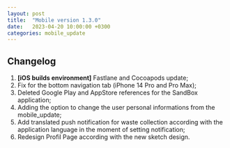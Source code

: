 ```yaml
---
layout: post
title:  "Mobile version 1.3.0"
date:   2023-04-20 10:00:00 +0300
categories: mobile_update
---
```


Changelog
---
1. **[iOS builds environment]** Fastlane and Cocoapods update;
2. Fix for the bottom navigation tab (iPhone 14 Pro and Pro Max);
3. Deleted Google Play and AppStore references for the SandBox application;
4. Adding the option to change the user personal informations from the mobile_update;
5. Add translated push notification for waste collection according with the application language in the moment of setting notification;
6. Redesign Profil Page according with the new sketch design.
